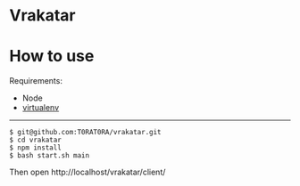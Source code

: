 Vrakatar
==========

How to use
==========
Requirements:

* Node
* [virtualenv](http://www.virtualenv.org/)

---

    $ git@github.com:T0RAT0RA/vrakatar.git
    $ cd vrakatar
    $ npm install
    $ bash start.sh main

Then open http://localhost/vrakatar/client/
